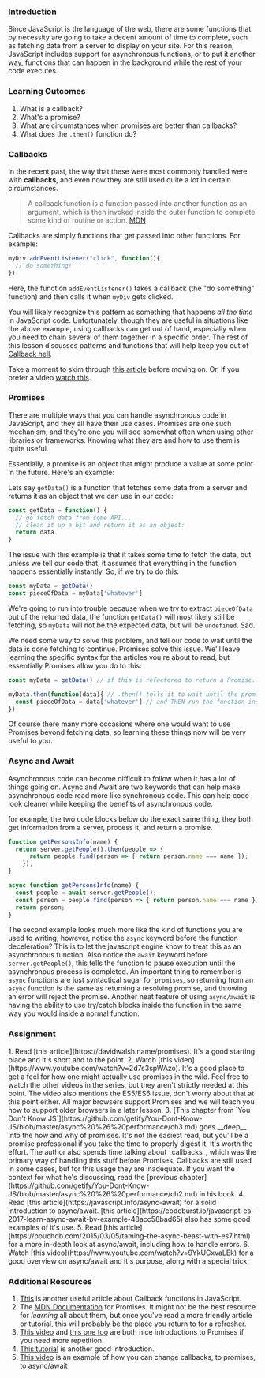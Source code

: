 ### Introduction
Since JavaScript is the language of the web, there are some functions that by necessity are going to take a decent amount of time to complete, such as fetching data from a server to display on your site.  For this reason, JavaScript includes support for asynchronous functions, or to put it another way, functions that can happen in the background while the rest of your code executes.

### Learning Outcomes
1. What is a callback?
2. What's a promise?
3. What are circumstances when promises are better than callbacks?
4. What does the `.then()` function do?

### Callbacks
In the recent past, the way that these were most commonly handled were with __callbacks__, and even now they are still used quite a lot in certain circumstances.

> A callback function is a function passed into another function as an argument, which is then invoked inside the outer function to complete some kind of routine or action. [MDN](https://developer.mozilla.org/en-US/docs/Glossary/Callback_function)

Callbacks are simply functions that get passed into other functions. For example:

~~~javascript
myDiv.addEventListener("click", function(){
  // do something!
})
~~~

Here, the function `addEventListener()` takes a callback (the "do something" function) and then calls it when `myDiv` gets clicked.

You will likely recognize this pattern as something that happens _all the time_ in JavaScript code.  Unfortunately, though they are useful in situations like the above example, using callbacks can get out of hand, especially when you need to chain several of them together in a specific order.  The rest of this lesson discusses patterns and functions that will help keep you out of [Callback hell](http://callbackhell.com/).

Take a moment to skim through [this article](https://github.com/maxogden/art-of-node#callbacks) before moving on.  Or, if you prefer a video [watch this](https://www.youtube.com/watch?v=QRq2zMHlBz4).

### Promises
There are multiple ways that you can handle asynchronous code in JavaScript, and they all have their use cases.  Promises are one such mechanism, and they're one you will see somewhat often when using other libraries or frameworks.  Knowing what they are and how to use them is quite useful.

Essentially, a promise is an object that might produce a value at some point in the future.  Here's an example:

Lets say `getData()` is a function that fetches some data from a server and returns it as an object that we can use in our code:

~~~javascript
const getData = function() {
  // go fetch data from some API...
  // clean it up a bit and return it as an object:
  return data
}
~~~

The issue with this example is that it takes some time to fetch the data, but unless we tell our code that, it assumes that everything in the function happens essentially instantly.  So, if we try to do this:

~~~javascript
const myData = getData()
const pieceOfData = myData['whatever']
~~~

We're going to run into trouble because when we try to extract `pieceOfData` out of the returned data, the function `getData()` will most likely still be fetching, so `myData` will not be the expected data, but will be `undefined`.  Sad.

We need some way to solve this problem, and tell our code to wait until the data is done fetching to continue.  Promises solve this issue.  We'll leave learning the specific syntax for the articles you're about to read, but essentially Promises allow you do to this:

~~~javascript
const myData = getData() // if this is refactored to return a Promise...

myData.then(function(data){ // .then() tells it to wait until the promise is resolved
  const pieceOfData = data['whatever'] // and THEN run the function inside
})
~~~

Of course there many more occasions where one would want to use Promises beyond fetching data, so learning these things now will be very useful to you.

### Async and Await
Asynchronous code can become difficult to follow when it has a lot of things going on. Async and Await are two keywords that can help make asynchronous code read more like synchronous code. This can help code look cleaner while keeping the benefits of asynchronous code.

for example, the two code blocks below do the exact same thing, they both get information from a server, process it, and return a promise.

~~~javascript
function getPersonsInfo(name) {
  return server.getPeople().then(people => {
      return people.find(person => { return person.name === name });
    });
}
~~~
~~~javascript
async function getPersonsInfo(name) {
  const people = await server.getPeople();
  const person = people.find(person => { return person.name === name });
  return person;
}
~~~

The second example looks much more like the kind of functions you are used to writing, however,
notice the `async` keyword before the function deceleration? This is to let the javascript engine know to treat this as an asynchronous function.
Also notice the `await` keyword before `server.getPeople()`, this tells the function to pause execution until the asynchronous process is completed. An important thing to remember is `async` functions are just syntactical sugar for `promises`, so returning from an `async` function is the same as returning a resolving promise, and throwing an error will reject the promise. Another neat feature of using `async/await` is having the ability to use try/catch blocks inside the function in the same way you would inside a normal function.

### Assignment

<div class="lesson-content__panel" markdown="1">
1. Read [this article](https://davidwalsh.name/promises). It's a good starting place and it's short and to the point.
2. Watch [this video](https://www.youtube.com/watch?v=2d7s3spWAzo).  It's a good place to get a feel for how one might actually use promises in the wild. Feel free to watch the other videos in the series, but they aren't strictly needed at this point.  The video also mentions the ES5/ES6 issue, don't worry about that at this point either.  All major browsers support Promises and we will teach you how to support older browsers in a later lesson.
3. [This chapter from `You Don't Know JS`](https://github.com/getify/You-Dont-Know-JS/blob/master/async%20%26%20performance/ch3.md) goes __deep__ into the how and why of promises.  It's not the easiest read, but you'll be a promise professional if you take the time to properly digest it.  It's worth the effort.  The author also spends time talking about _callbacks_, which was the primary way of handling this stuff before Promises.  Callbacks are still used in some cases, but for this usage they are inadequate.  If you want the context for what he's discussing, read the [previous chapter](https://github.com/getify/You-Dont-Know-JS/blob/master/async%20%26%20performance/ch2.md) in his book.
4. Read [this article](https://javascript.info/async-await) for a solid introduction to async/await. [this article](https://codeburst.io/javascript-es-2017-learn-async-await-by-example-48acc58bad65) also has some good examples of it's use.
5. Read [this article](https://pouchdb.com/2015/03/05/taming-the-async-beast-with-es7.html) for a more in-depth look at async/await, including how to handle errors.
6. Watch [this video](https://www.youtube.com/watch?v=9YkUCxvaLEk) for a good overview on async/await and it's purpose, along with a special trick.
</div>

### Additional Resources
1. [This](https://www.sitepoint.com/demystifying-javascript-closures-callbacks-iifes/) is another useful article about Callback functions in JavaScript.
2. The [MDN Documentation](https://developer.mozilla.org/en-US/docs/Web/JavaScript/Reference/Global_Objects/Promise) for Promises.  It might not be the best resource for _learning_ all about them, but once you've read a more friendly article or tutorial, this will probably be the place you return to for a refresher.
3. [This video](https://www.youtube.com/watch?v=vQ3MoXnKfuQ) and [this one too](https://www.youtube.com/watch?v=yswb4SkDoj0) are both nice introductions to Promises if you need more repetition.
4. [This tutorial](https://scotch.io/tutorials/javascript-promises-for-dummies) is another good introduction.
5. [This video](https://www.youtube.com/watch?v=COKdtOgopWQ) is an example of how you can change callbacks, to promises, to async/await

